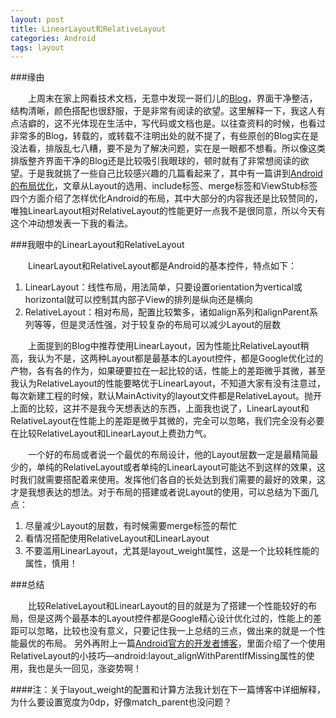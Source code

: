 ```yaml
---
layout: post
title: LinearLayout和RelativeLayout
categories: Android
tags: layout
---
```


###缘由

&emsp;&emsp;上周末在家上网看技术文档，无意中发现一哥们儿的[Blog](http://stormzhang.github.io/)，界面干净整洁，结构清晰，颜色搭配也很舒服，于是非常有阅读的欲望。这里解释一下，我这人有点洁癖的，这不光体现在生活中，写代码或文档也是。以往查资料的时候，也看过非常多的Blog，转载的，或转载不注明出处的就不提了，有些原创的Blog实在是没法看，排版乱七八糟，要不是为了解决问题，实在是一眼都不想看。所以像这类排版整齐界面干净的Blog还是比较吸引我眼球的，顿时就有了非常想阅读的欲望。于是我就挑了一些自己比较感兴趣的几篇看起来了，其中有一篇讲到[Android的布局优化](http://stormzhang.github.io/android/2014/04/10/android-optimize-layout/)，文章从Layout的选用、include标签、merge标签和ViewStub标签四个方面介绍了怎样优化Android的布局，其中大部分的内容我还是比较赞同的，唯独LinearLayout相对RelativeLayout的性能更好一点我不是很同意，所以今天有这个冲动想发表一下我的看法。

###我眼中的LinearLayout和RelativeLayout

&emsp;&emsp;LinearLayout和RelativeLayout都是Android的基本控件，特点如下：

1. LinearLayout：线性布局，用法简单，只要设置orientation为vertical或horizontal就可以控制其内部子View的排列是纵向还是横向
2. RelativeLayout：相对布局，配置比较繁多，诸如align系列和alignParent系列等等，但是灵活性强，对于较复杂的布局可以减少Layout的层数

&emsp;&emsp;上面提到的Blog中推荐使用LinearLayout，因为性能比RelativeLayout稍高，我认为不是，这两种Layout都是最基本的Layout控件，都是Google优化过的产物，各有各的作为，如果硬要拉在一起比较的话，性能上的差距微乎其微，甚至我认为RelativeLayout的性能要略优于LinearLayout，不知道大家有没有注意过，每次新建工程的时候，默认MainActivity的layout文件都是RelativeLayout。抛开上面的比较，这并不是我今天想表达的东西，上面我也说了，LinearLayout和RelativeLayout在性能上的差距是微乎其微的，完全可以忽略，我们完全没有必要在比较RelativeLayout和LinearLayout上费劲力气。

&emsp;&emsp;一个好的布局或者说一个最优的布局设计，他的Layout层数一定是最精简最少的，单纯的RelativeLayout或者单纯的LinearLayout可能达不到这样的效果，这时我们就需要搭配着来使用。发挥他们各自的长处达到我们需要的最好的效果，这才是我想表达的想法。对于布局的搭建或者说Layout的使用，可以总结为下面几点：

1. 尽量减少Layout的层数，有时候需要merge标签的帮忙
2. 看情况搭配使用RelativeLayout和LinearLayout
3. 不要滥用LinearLayout，尤其是layout_weight属性，这是一个比较耗性能的属性，慎用！

###总结

&emsp;&emsp;比较RelativeLayout和LinearLayout的目的就是为了搭建一个性能较好的布局，但是这两个最基本的Layout控件都是Google精心设计优化过的，性能上的差距可以忽略，比较也没有意义，只要记住我一上总结的三点，做出来的就是一个性能最优的布局。
    另外再附上一篇[Android官方的开发者博客](http://android-developers.blogspot.com/2009/02/android-layout-tricks-1.html)，里面介绍了一个使用RelativeLayout的小技巧—android:layout_alignWithParentIfMissing属性的使用，我也是头一回见，涨姿势啊！

####注：关于layout_weight的配置和计算方法我计划在下一篇博客中详细解释，为什么要设置宽度为0dp，好像match_parent也没问题？